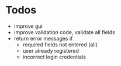 # Todos
- improve gui
- improve validation code, validate all fields
- return error messages if
    - required fields not entered (all)
    - user already registered
    - incorrect login credentials